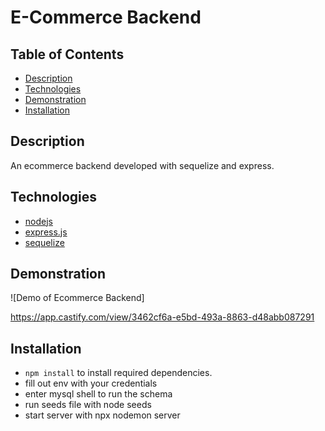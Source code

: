 # E-Commerce Backend
## Table of Contents
  * [Description](#description)
  * [Technologies](#technologies)
  * [Demonstration](#demonstration)
  * [Installation](#installation)

## Description
An ecommerce backend developed with sequelize and express. 

## Technologies
* [nodejs](https://nodejs.org/en/)
* [express.js](https://expressjs.com/)
* [sequelize](https://sequelize.org/)

## Demonstration
![Demo of Ecommerce Backend]

https://app.castify.com/view/3462cf6a-e5bd-493a-8863-d48abb087291

## Installation
* `npm install` to install required dependencies.
* fill out env with your credentials
* enter mysql shell to run the schema
* run seeds file with node seeds
* start server with npx nodemon server

